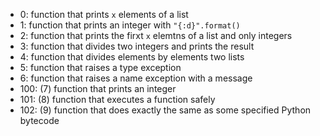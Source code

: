 - 0: function that prints `x` elements of a list
- 1: function that prints an integer with `"{:d}".format()`
- 2: function that prints the firxt `x` elemtns of a list and only integers
- 3: function that divides two integers and prints the result
- 4: function that divides elements by elements two lists
- 5: function that raises a type exception
- 6: function that raises a name exception with a message
- 100: (7) function that prints an integer
- 101: (8) function that executes a function safely
- 102: (9) function that does exactly the same as some specified Python bytecode